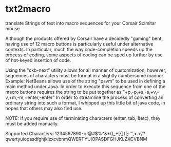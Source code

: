 # txt2macro
translate Strings of text into macro sequences for your Corsair Scimitar mouse

Although the products offered by Corsair have a decidedly "gaming" bent,
having use of 12 macro buttons is particularly useful under alternative contexts.
In particular, much the way code-completion speeds up the process of coding,
some aspects of coding can be sped up further by use of hot-keyed insertion of code.

Using the "ckb-next" utility allows for all manner of customization, however, sequences
of characters must be format in a slightly cumbersome manner.
Example: NetBeans allows use of the string "psvm" to be used in defining a main method
under Java. In order to execute this sequence from one of the macro buttons requires
the string to be put together as "+p,-p,+s,-s,+v,-v,+m,-m,+enter,-enter"
In order to streamline the process of converting an ordinary string into such a format,
I whipped up this little bit of java code, in hopes that others may also find use.

NOTE: If you require use of terminating characters (enter, tab, &etc), they must be added
manually.

Supported Characters:
1234567890-=!@#$%^&*()_+[{]}\|;:'",<.>/?
qwertyuiopasdfghjklzxcvbnmQWERTYUIOPASDFGHJKLZXCVBNM

